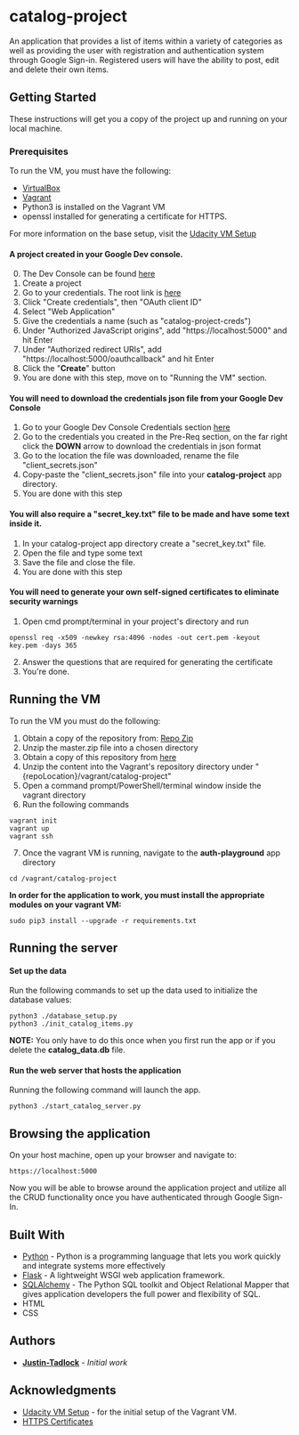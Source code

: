 # catalog-project
An application that provides a list of items within a variety of categories as well as providing the user with registration and authentication system through Google Sign-in. Registered users will have the ability to post, edit and delete their own items.


## Getting Started

These instructions will get you a copy of the project up and running on your local machine.

### Prerequisites

To run the VM, you must have the following:
* [VirtualBox](https://www.virtualbox.org/wiki/Downloads)
* [Vagrant](https://www.vagrantup.com/)
* Python3 is installed on the Vagrant VM
* openssl installed for generating a certificate for HTTPS.

For more information on the base setup, visit the [Udacity VM Setup](https://github.com/udacity/fullstack-nanodegree-vm)

#### A project created in your Google Dev console. 
0. The Dev Console can be found [here](https://console.developers.google.com)
1. Create a project
2. Go to your credentials. The root link is [here](https://console.developers.google.com/apis/credentials)
3. Click "Create credentials", then "OAuth client ID"
4. Select "Web Application"
5. Give the credentials a name (such as "catalog-project-creds")
6. Under "Authorized JavaScript origins", add "https://localhost:5000" and hit Enter
7. Under "Authorized redirect URIs", add "https://localhost:5000/oauthcallback" and hit Enter
8. Click the "**Create**" button
9. You are done with this step, move on to "Running the VM" section.

#### You will need to download the credentials json file from your Google Dev Console
1. Go to your Google Dev Console Credentials section [here](https://console.developers.google.com/apis/credentials)
2. Go to the credentials you created in the Pre-Req section, on the far right click the **DOWN** arrow to download the credentials in json format
3. Go to the location the file was downloaded, rename the file "client_secrets.json"
4. Copy-paste the "client_secrets.json" file into your **catalog-project** app directory.
5. You are done with this step

#### You will also require a "secret_key.txt" file to be made and have some text inside it.
1. In your catalog-project app directory create a "secret_key.txt" file.
2. Open the file and type some text
3. Save the file and close the file.
4. You are done with this step

#### You will need to generate your own self-signed certificates to eliminate security warnings
1. Open cmd prompt/terminal in your project's directory and run
```
openssl req -x509 -newkey rsa:4096 -nodes -out cert.pem -keyout key.pem -days 365
```
2. Answer the questions that are required for generating the certificate
3. You're done.

## Running the VM

To run the VM you must do the following:
1. Obtain a copy of the repository from: [Repo Zip](https://github.com/udacity/fullstack-nanodegree-vm/archive/master.zip)
2. Unzip the master.zip file into a chosen directory
3. Obtain a copy of this repository from [here](https://github.com/Justin-Tadlock/catalog-project/archive/master.zip) 
4. Unzip the content into the Vagrant's repository directory under "{repoLocation}/vagrant/catalog-project"
5. Open a command prompt/PowerShell/terminal window inside the vagrant directory
6. Run the following commands
```
vagrant init
vagrant up
vagrant ssh
```
7. Once the vagrant VM is running, navigate to the **auth-playground** app directory
``` 
cd /vagrant/catalog-project 
```

**In order for the application to work, you must install the appropriate modules on your vagrant VM:**
```
sudo pip3 install --upgrade -r requirements.txt
```


## Running the server

#### Set up the data

Run the following commands to set up the data used to initialize the database values:
```
python3 ./database_setup.py
python3 ./init_catalog_items.py
```
**NOTE:** You only have to do this once when you first run the app or if you delete the **catalog_data.db** file.

#### Run the web server that hosts the application

Running the following command will launch the app.
```
python3 ./start_catalog_server.py
```

## Browsing the application

On your host machine, open up your browser and navigate to:
```
https://localhost:5000
```

Now you will be able to browse around the application project and utilize all the CRUD functionality once you have authenticated through Google Sign-In.


## Built With

* [Python](https://www.python.org/downloads/) - Python is a programming language that lets you work quickly and integrate systems more effectively
* [Flask](https://palletsprojects.com/p/flask/) - A lightweight WSGI web application framework.
* [SQLAlchemy](https://www.sqlalchemy.org/) - The Python SQL toolkit and Object Relational Mapper that gives application developers the full power and flexibility of SQL.
* HTML
* CSS


## Authors

* **[Justin-Tadlock](https://github.com/Justin-Tadlock)** - *Initial work*


## Acknowledgments

* [Udacity VM Setup](https://github.com/udacity/fullstack-nanodegree-vm) - for the initial setup of the Vagrant VM.
* [HTTPS Certificates](https://blog.miguelgrinberg.com/post/running-your-flask-application-over-https)
